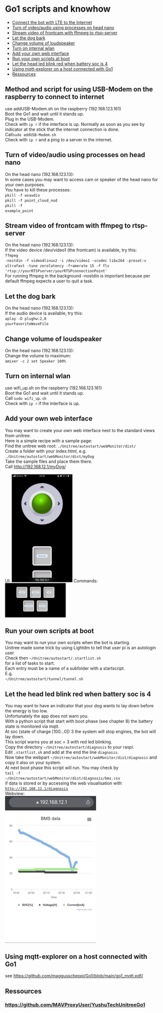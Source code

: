 # Go1 scripts and knowhow

* [Connect the bot with LTE to the Internet](#method-and-script-for-using-usb-modem-on-the-raspberry-to-connect-to-internet)
* [Turn of video/audio using processes on head nano](#turn-of-videoaudio-using-processes-on-head-nano)
* [Stream video of frontcam with ffmpeg to rtsp-server](#stream-video-of-frontcam-with-ffmpeg-to-rtsp-server)
* [Let the dog bark](#let-the-dog-bark)
* [Change volume of loudspeaker](#change-volume-of-loudspeaker)
* [Turn on internal wlan](#turn-on-internal-wlan)
* [Add your own web interface](#add-your-own-web-interface)
* [Run your own scripts at boot](#run-your-own-scripts-at-boot)
* [Let the head led blink red when battery soc is 4](#let-the-head-led-blink-red-when-battery-soc-is-4)
* [Using mqtt-explorer on a host connected with Go1](#using-mqtt-explorer-on-a-host-connected-with-go1)
* [Ressources](#ressources)

## Method and script for using USB-Modem on the raspberry to connect to internet
use addUSB-Modem.sh on the raspberry (192.168.123.161)<br>
Boot the Go1 and wait until it stands up.<br>
Plug in the USB-Modem.<br>
Check with <code>ip r</code> if the interface is up. Normally as soon as you see by indicator at the stick that the internet connection is done.<br>
Call<code>sudo addUSB-Modem.sh</code><br>
Check with <code>ip r</code> and a ping to a server in the internet.<br>


## Turn of video/audio using processes on head nano
On the head nano (192.168.123.13):<br>
In some cases you may want to access cam or speaker of the head nano for your own purposes.<br>
You have to kill these processes: <br>
<code>pkill -f wsaudio</code><br>
<code>pkill -f point_cloud_nod</code><br>
<code>pkill -f example_point</code><br>

## Stream video of frontcam with ffmpeg to rtsp-server
On the head nano (192.168.123.13):<br>
If the video device /dev/video1 (the frontcam) is available, try this:<br>
<code>ffmpeg -nostdin -f video4linux2 -i /dev/video1 -vcodec libx264 -preset:v ultrafast -tune zerolatency -framerate 15 -f flv 'rtsp://yourRTSPserver/yourRTSPconnectionPoint'
</code><br>
For running ffmpeg in the background -nostdin is important because per default ffmpeg expects a user to quit a task.

## Let the dog bark
On the head nano (192.168.123.13):<br>
If the audio device is available, try this:<br>
<code>aplay -D plughw:2,0 yourFavoriteWaveFile</code><br>

## Change volume of loudspeaker
On the head nano (192.168.123.13):<br>
Change the volume to maximum:<br>
<code>amixer -c 2  set Speaker 100%</code>

## Turn on internal wlan
use wifi_up.sh on the raspberry (192.168.123.161)<br>
Boot the Go1 and wait until it stands up.<br>
Call <code>sudo wifi_up.sh</code><br>
Check with <code>ip r</code> if the interface is up.<br>

## Add your own web interface
You may want to create your own web interface next to the standard views from unitree.<br>
Here is a simple recipe with a sample page:<br>
Find the unitree web root: <code>./Unitree/autostart/webMonitor/dist/</code><br>
Create a folder with your index.html, e.g. <code>./Unitree/autostart/webMonitor/dist/myDog</code><br>
Take the sample files and place them there.<br>
Call http://192.168.12.1/myDog/<br><br>
UI: <img src="https://github.com/maggusscheppi/Go1/blob/main/myDog_ScreenShot.jpg" width=200px;/> Commands: <img src="https://github.com/maggusscheppi/Go1/blob/main/myDog_ScreenShot_Commands.jpg" width=200px;/>

## Run your own scripts at boot
You may want to run your own scripts when the bot is starting.<br>
Unitree made some trick by using Lightdm to tell that user pi is an autologin user.<br>
Check then <code>\~/Unitree/autostart/.startlist.sh</code><br>
for a list of tasks to start.<br>
Each entry must be a name of a subfolder with a startscript.<br>
E.g.<br>
<code>~/Unitree/autostart/tunnel/tunnel.sh</code><br>

## Let the head led blink red when battery soc is 4
You may want to have an indicator that your dog wants to lay down before the energy is too low.<br>
Unfortunately the app does not warn you.<br>
With a python script that start with boot phase (see chapter 8) the battery state is monitored via mqtt.<br>
At soc (state of charge [100...0]) 3 the system will stop engines, the bot will lay down.<br>
This script warns you at soc = 3 with red led blinking.<br>
Copy the directory <code>\~/Unitree/autostart/diagnosis</code> to your raspi.<br>
Edit <code>.startlist.sh</code> and add at the end the line <code>diagnosis</code>.<br>
Now take the webpart <code>\~/Unitree/autostart/webMonitor/dist/diagnosis</code> and copy it also on your system.<br>
At next boot phase this script will run. You may check by <br>
<code>tail -f ~/Unitree/autostart/webMonitor/dist/diagnosis/bms.csv</code><br>
if data is stored or by accessing the web visualisation with <code>http://192.168.12.1/diagnosis</code><br>
Webview:<br>
<img src="https://github.com/maggusscheppi/Go1/blob/main/bms_view.jpg" width=300px;/>

## Using mqtt-explorer on a host connected with Go1
see <https://github.com/maggusscheppi/Go1/blob/main/go1_mqtt.pdf/>

## Ressources
### https://github.com/MAVProxyUser/YushuTechUnitreeGo1




